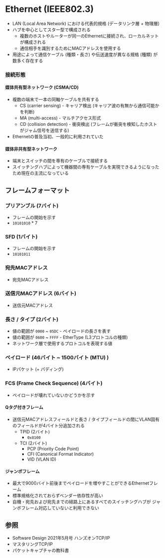 # Ethernet (IEEE802.3)
- LAN (Local Area Network) における代表的規格 (データリンク層 + 物理層)
- ハブを中心としてスター型で構成される
  - 複数のホストやルーターが同一のEthernetに接続され、ローカルネットが構成される
  - 通信相手を識別するためにMACアドレスを使用する
- 用途によって通信ケーブル (種類・長さ) や伝送速度が異なる規格 (種類) が数多く存在する

### 接続形態
#### 媒体共有型ネットワーク (CSMA/CD)
- 複数の端末で一本の同軸ケーブルを共有する
  - CS (carrier sensing) - キャリア検出 (キャリア波の有無から通信可能かを判断)
  - MA (multi-access) - マルチアクセス形式
  - CD (collision detection) - 衝突検出 (フレームが衝突を検知したホストがジャム信号を送信する)
- Ethernetの普及当初、一般的に利用されていた

#### 媒体非共有型ネットワーク
- 端末とスイッチの間を専有のケーブルで接続する
- スイッチングハブによって機器間の専有ケーブルを実現できるようになったため現在の主流になっている

## フレームフォーマット
### プリアンブル (7バイト)
- フレームの開始を示す
- `10101010` * 7

### SFD (1バイト)
- フレームの開始を示す
- `10101011`

### 宛先MACアドレス
- 宛先MACアドレス

### 送信元MACアドレス (6バイト)
- 送信元MACアドレス

### 長さ / タイプ (2バイト)
- 値の範囲が `0000` ~ `05DC` - ペイロードの長さを表す
- 値の範囲が `0600` ~ `FFFF` - EtherType (L3プロトコルの種類)
- ネットワーク層で使用するプロトコルを表現する値

### ペイロード (46バイト ~ 1500バイト (MTU) )
- IPパケット (+ パディング)

### FCS (Frame Check Sequence) (4バイト)
- ペイロードが壊れていないかどうかを示す

#### Qタグ付きフレーム
- 送信元MACアドレスフィールドと長さ / タイプフィールドの間にVLAN固有のフィールドが4バイト分追加される
  - TPID (2バイト)
    - `0x8100`
  - TCI (2バイト)
    - PCP (Priority Code Point)
    - CFI (Canonical Format Indicator)
    - VID (VLAN ID)

#### ジャンボフレーム
- 最大で9000バイト前後までペイロードを増やすことができるEthernetフレーム
- 標準規格化されておらずベンダー依存性が高い
- 自機・宛先および宛先までの経路上にあるすべてのスイッチングハブが
  ジャンボフレーム対応していないと利用できない

## 参照
- Software Design 2021年5月号 ハンズオンTCP/IP
- マスタリングTCP/IP
- パケットキャプチャの教科書
